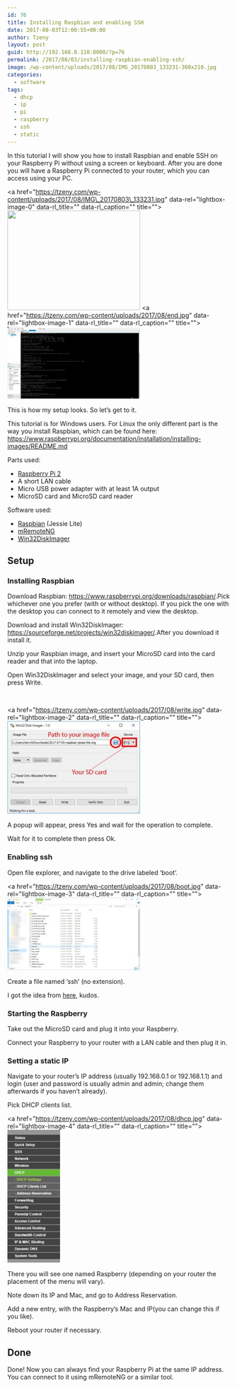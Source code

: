 ```yaml
---
id: 76
title: Installing Raspbian and enabling SSH
date: 2017-08-03T12:00:55+00:00
author: Tzeny
layout: post
guid: http://192.168.0.110:8000/?p=76
permalink: /2017/08/03/installing-raspbian-enabling-ssh/
image: /wp-content/uploads/2017/08/IMG_20170803_133231-360x210.jpg
categories:
  - software
tags:
  - dhcp
  - ip
  - pi
  - raspberry
  - ssh
  - static
---
```

In this tutorial I will show you how to install Raspbian and enable SSH on your Raspberry Pi without using a screen or keyboard. After you are done you will have a Raspberry Pi connected to your router, which you can access using your PC.

<a href="https://tzeny.com/wp-content/uploads/2017/08/IMG\_20170803\_133231.jpg" data-rel="lightbox-image-0" data-rl\_title="" data-rl\_caption="" title=""><img class="alignnone wp-image-80 size-medium" src="https://tzeny.com/wp-content/uploads/2017/08/IMG_20170803_133231-300x225.jpg" alt="" width="300" height="225" srcset="https://tzeny.com/wp-content/uploads/2017/08/IMG_20170803_133231-300x225.jpg 300w, https://tzeny.com/wp-content/uploads/2017/08/IMG_20170803_133231-768x576.jpg 768w, https://tzeny.com/wp-content/uploads/2017/08/IMG_20170803_133231-1024x768.jpg 1024w, https://tzeny.com/wp-content/uploads/2017/08/IMG_20170803_133231.jpg 1200w" sizes="(min-width: 960px) 75vw, 100vw" /></a> <a href="https://tzeny.com/wp-content/uploads/2017/08/end.jpg" data-rel="lightbox-image-1" data-rl\_title="" data-rl\_caption="" title="">![My helpful screenshot](/assets/img/posts/2017/08/end-300x163.jpg)</a>

This is how my setup looks. So let’s get to it.

This tutorial is for Windows users. For Linux the only different part is the way you install Raspbian, which can be found here: <https://www.raspberrypi.org/documentation/installation/installing-images/README.md>

Parts used:

  *  [Raspberry Pi 2](https://www.raspberrypi.org/products/raspberry-pi-2-model-b/)
  * A short LAN cable
  * Micro USB power adapter with at least 1A output
  * MicroSD card and MicroSD card reader

Software used:

  * [Raspbian](https://www.raspberrypi.org/downloads/) (Jessie Lite)
  * [mRemoteNG](https://mremoteng.org/)
  * [Win32DiskImager](https://sourceforge.net/projects/win32diskimager/)

## Setup

### Installing Raspbian

Download Raspbian: <https://www.raspberrypi.org/downloads/raspbian/>.Pick whichever one you prefer (with or without desktop). If you pick the one with the desktop you can connect to it remotely and view the desktop.

Download and install Win32DiskImager: <https://sourceforge.net/projects/win32diskimager/>.After you download it install it.

Unzip your Raspbian image, and insert your MicroSD card into the card reader and that into the laptop.

Open Win32DiskImager and select your image, and your SD card, then press Write.

 

<a href="https://tzeny.com/wp-content/uploads/2017/08/write.jpg" data-rel="lightbox-image-2" data-rl\_title="" data-rl\_caption="" title="">![My helpful screenshot](/assets/img/posts/2017/08/write-300x209.jpg)</a>

A popup will appear, press Yes and wait for the operation to complete.

Wait for it to complete then press Ok.

### Enabling ssh

Open file explorer, and navigate to the drive labeled ‘boot’.

<a href="https://tzeny.com/wp-content/uploads/2017/08/boot.jpg" data-rel="lightbox-image-3" data-rl\_title="" data-rl\_caption="" title="">![My helpful screenshot](/assets/img/posts/2017/08/boot-300x164.jpg)</a>

Create a file named ‘ssh’ (no extension).

I got the idea from [here](https://hackernoon.com/raspberry-pi-headless-install-462ccabd75d0), kudos.

### Starting the Raspberry

Take out the MicroSD card and plug it into your Raspberry.

Connect your Raspberry to your router with a LAN cable and then plug it in.

### Setting a static IP

Navigate to your router’s IP address (usually 192.168.0.1 or 192.168.1.1) and login (user and password is usually admin and admin; change them afterwards if you haven’t already).

Pick DHCP clients list.

<a href="https://tzeny.com/wp-content/uploads/2017/08/dhcp.jpg" data-rel="lightbox-image-4" data-rl\_title="" data-rl\_caption="" title="">![My helpful screenshot](/assets/img/posts/2017/08/dhcp-119x300.jpg)</a>

There you will see one named Raspberry (depending on your router the placement of the menu will vary).

Note down its IP and Mac, and go to Address Reservation.

Add a new entry, with the Raspberry’s Mac and IP(you can change this if you like).

Reboot your router if necessary.

## Done

Done! Now you can always find your Raspberry Pi at the same IP address. You can connect to it using mRemoteNG or a similar tool.

